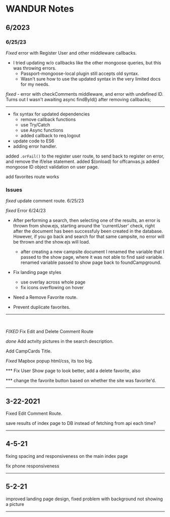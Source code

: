 # WANDUR Notes

## 6/2023

### 6/25/23

*Fixed* error with Register User and other middleware callbacks.
- I tried updating w/o callbacks like the other mongoose queries, but this was throwing errors. 
  - Passport-mongoose-local plugin still accepts old syntax.
  - Wasn't sure how to use the updated syntax in the very limited docs for my needs.

*fixed* - error with checkComments middleware, and error with undefined ID. Turns out I wasn't awaiting async findById() after removing callbacks;

---

- fix syntax for updated dependencies
  - remove callback functions
  - use Try/Catch
  - use Async functions
  - added callback to req.logout
- update code to ES6
- adding error handler.

added `.orFail()` to the register user route, to send back to register on error, and remove the if/else statement.
added $(onload) for offcanvas.js
added mongoose ID object validation on user page.

add favorites route works

### Issues

*fixed* update comment route. 6/25/23

*fixed* Error 6/24/23
- After performing a search, then selecting one of the results, an error is thrown from show.ejs, starting around the 'currentUser' check, right after the document has been successfuly been created in the database. However, if you go back and search for that same campsite, no error will be thrown and the show.ejs will load.
  - after creating a new campsite document I renamed the variable that I passed to 
  the show page, where it was not able to find said variable. renamed variable passed to show page back to foundCampground.

- Fix landing page styles
  - use overlay across whole page
  - fix icons overflowing on hover

- Need a Remove Favorite route.
- Prevent duplicate favorites.

---

<br>

_FIXED_ Fix Edit and Delete Comment Route

_done_ Add actvity pictures in the search description.

Add CampCards Title.

_Fixed_ Mapbox popup html/css, its too big.

\*\*\* Fix User Show page to look better, add a delete favorite, also

\*\*\* change the favorite button based on whether the site was favorite'd.

---

## 3-22-2021

Fixed Edit Comment Route.

save results of index page to DB instead of fetching from api each time?

---

## 4-5-21

fixing spacing and responsiveness on the main index page

fix phone responsiveness

---

## 5-2-21

improved landing page design, fixed problem with background not showing a picture

---

